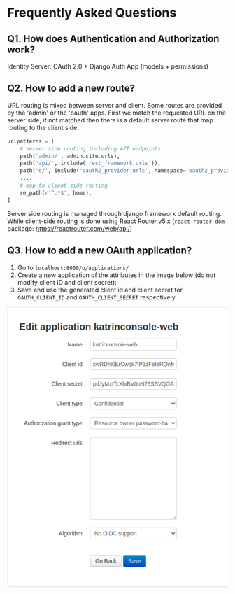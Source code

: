 # Frequently Asked Questions

## Q1. How does Authentication and Authorization work?

Identity Server: OAuth 2.0 + Django Auth App (models + permissions)

## Q2. How to add a new route?

URL routing is mixed between server and client. Some routes are provided by the
'admin' or the 'oauth' apps. First we match the requested URL on the server side,
if not matched then there is a default server route that map routing to the client
side.

```python
urlpatterns = [
    # server side routing including API endpoints
    path('admin/', admin.site.urls),
    path('api/', include('rest_framework.urls')),
    path('o/', include('oauth2_provider.urls', namespace='oauth2_provider')),
    ....
    # map to client side routing
    re_path(r'^.*$', home),
] 
```

Server side routing is managed through django framework default routing. While
client-side routing is done using React Router v5.x (`react-router-dom` package:
https://reactrouter.com/web/api/)

## Q3. How to add a new OAuth application?

1. Go to `localhost:8000/o/applications/` 
2. Create a new application of the attributes in the image below (do not modify client ID and client secret):
3. Save and use the generated client id and client secret for `OAUTH_CLIENT_ID` and `OAUTH_CLIENT_SECRET` respectively.

![oauth-applications](images/oauth-apps.png)
